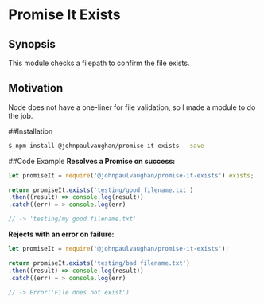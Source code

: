# Promise It Exists
## Synopsis
This module checks a filepath to confirm the file exists.


## Motivation
Node does not have a one-liner for file validation, so I made a module to do the job. 


##Installation
```bash
$ npm install @johnpaulvaughan/promise-it-exists --save
```

##Code Example
**Resolves a Promise on success:**
```javascript
let promiseIt = require('@johnpaulvaughan/promise-it-exists').exists;

return promiseIt.exists('testing/good filename.txt')
.then((result) => console.log(result))
.catch((err) = > console.log(err)

// -> 'testing/my good filename.txt'
```

**Rejects with an error on failure:**
```javascript
let promiseIt = require('@johnpaulvaughan/promise-it-exists');

return promiseIt.exists('testing/bad filename.txt')
.then((result) => console.log(result))
.catch((err) = > console.log(err)

// -> Error('File does not exist')
```

